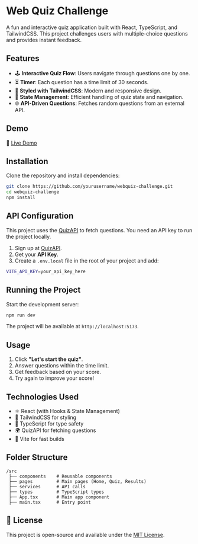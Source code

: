 # Web Quiz Challenge

A fun and interactive quiz application built with React, TypeScript, and TailwindCSS. This project challenges users with multiple-choice questions and provides instant feedback.

## Features

- 🕹️ **Interactive Quiz Flow**: Users navigate through questions one by one.
- ⏳ **Timer**: Each question has a time limit of 30 seconds.
- 🎨 **Styled with TailwindCSS**: Modern and responsive design.
- 🔄 **State Management**: Efficient handling of quiz state and navigation.
- 🌐 **API-Driven Questions**: Fetches random questions from an external API.

## Demo

🚀 [Live Demo](https://webquiz-challenge-qcipxlq7r-marialostudios-projects.vercel.app)

## Installation

Clone the repository and install dependencies:

```sh
git clone https://github.com/yourusername/webquiz-challenge.git
cd webquiz-challenge
npm install
```

## API Configuration

This project uses the [QuizAPI](https://quizapi.io/) to fetch questions. You need an API key to run the project locally.

1. Sign up at [QuizAPI](https://quizapi.io/).
2. Get your **API Key**.
3. Create a `.env.local` file in the root of your project and add:

```sh
VITE_API_KEY=your_api_key_here
```

## Running the Project

Start the development server:

```sh
npm run dev
```

The project will be available at `http://localhost:5173`.

## Usage

1. Click **"Let's start the quiz"**.
2. Answer questions within the time limit.
3. Get feedback based on your score.
4. Try again to improve your score!

## Technologies Used

- ⚛️ React (with Hooks & State Management)
- 💨 TailwindCSS for styling
- 📜 TypeScript for type safety
- 🌍 QuizAPI for fetching questions
- 🚀 Vite for fast builds

## Folder Structure

```plaintext
/src
 ├── components    # Reusable components
 ├── pages         # Main pages (Home, Quiz, Results)
 ├── services      # API calls
 ├── types         # TypeScript types
 ├── App.tsx       # Main app component
 ├── main.tsx      # Entry point
```

## 📄 License
This project is open-source and available under the [MIT License](LICENSE).

